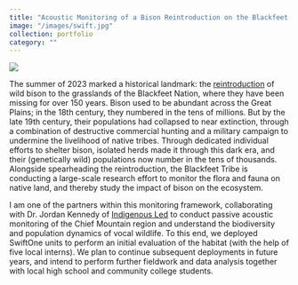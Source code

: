 ```yaml
---
title: "Acoustic Monitoring of a Bison Reintroduction on the Blackfeet Reservation "
image: "/images/swift.jpg"
collection: portfolio
category: ""
---
```


![](/images/swift.jpg)

The summer of 2023 marked a historical landmark: the [reintroduction](https://www.nationalgeographic.com/culture/article/blackfeet-buffalo-release-native-land) of wild bison to the grasslands of the Blackfeet Nation, where they have been missing for over 150 years. Bison used to be abundant across the Great Plains; in the 18th century, they numbered in the tens of millions. But by the late 19th century, their populations had collapsed to near extinction, through a combination of destructive commercial hunting and a military campaign to undermine the livelihood of native tribes. Through dedicated individual efforts to shelter bison, isolated herds made it through this dark era, and their (genetically wild) populations now number in the tens of thousands. Alongside spearheading the reintroduction, the Blackfeet Tribe is conducting a large-scale research effort to monitor the flora and fauna on native land, and thereby study the impact of bison on the ecosystem.

I am one of the partners within this monitoring framework, collaborating with Dr. Jordan Kennedy of [Indigenous Led](https://www.indigenousled.org/) to conduct passive acoustic monitoring of the Chief Mountain region and understand the biodiversity and population dynamics of vocal wildlife. To this end, we deployed SwiftOne units to perform an initial evaluation of the habitat (with the help of five local interns). We plan to continue subsequent deployments in future years, and intend to perform further fieldwork and data analysis together with local high school and community college students.